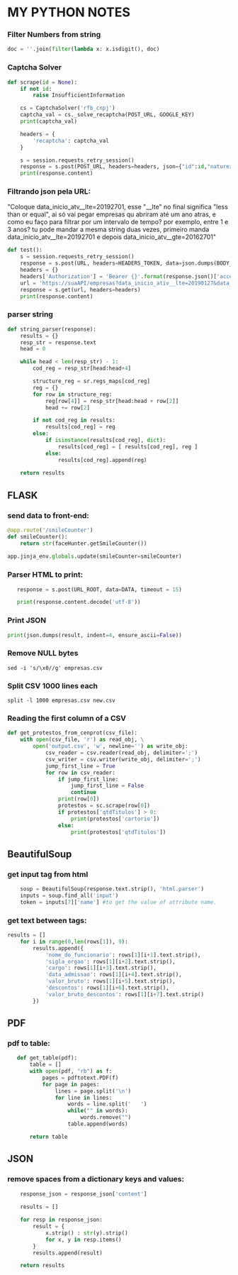 # MY PYTHON NOTES
 
### Filter Numbers from string 
``` python
doc = ''.join(filter(lambda x: x.isdigit(), doc)
```

### Captcha Solver 
```python
def scrape(id = None):
    if not id:
        raise InsufficientInformation

    cs = CaptchaSolver('rfb_cnpj')
    captcha_val = cs._solve_recaptcha(POST_URL, GOOGLE_KEY)
    print(captcha_val)

    headers = {
        'recaptcha': captcha_val
    }

    s = session.requests_retry_session()
    response = s.post(POST_URL, headers=headers, json={"id":id,"naturezas":"0000000"})
    print(response.content)
```

### Filtrando json pela URL:

"Coloque data_inicio_atv__lte=20192701, esse "__lte" no final significa "less than or equal", ai só vai pegar empresas qu abriram até um ano atras, e como eu faço para filtrar por um intervalo de tempo? por exemplo, entre 1 e 3 anos? 
tu pode mandar a mesma string duas vezes, primeiro manda data_inicio_atv__lte=20192701 e depois data_inicio_atv__gte=20162701" 

``` python
def test():
    s = session.requests_retry_session()
    response = s.post(URL, headers=HEADERS_TOKEN, data=json.dumps(BODY_TOKEN), verify=True)
    headers = {}
    headers['Authorization'] = 'Bearer {}'.format(response.json()['access'])
    url = 'https://suaAPI/empresas?data_inicio_ativ__lte=20190127&data_inicio_ativ__gte=20180127'
    response = s.get(url, headers=headers)
    print(response.content)
```

### parser string

```python
def string_parser(response):
    results = {}
    resp_str = response.text
    head = 0

    while head < len(resp_str) - 1:
        cod_reg = resp_str[head:head+4]

        structure_reg = sr.regs_maps[cod_reg]
        reg = {}
        for row in structure_reg:
            reg[row[4]] = resp_str[head:head + row[2]]
            head += row[2]

        if not cod_reg in results:
            results[cod_reg] = reg
        else:
            if isinstance(results[cod_reg], dict):
                results[cod_reg] = [ results[cod_reg], reg ]
            else:
                results[cod_reg].append(reg)
                
    return results
```

## FLASK
### send data to front-end:
```python
@app.route('/smileCounter')
def smileCounter():
    return str(faceHunter.getSmileCounter())
    
app.jinja_env.globals.update(smileCounter=smileCounter) 
```

### Parser HTML to print:
```python
   response = s.post(URL_ROOT, data=DATA, timeout = 15)

   print(response.content.decode('utf-8'))
```

### Print JSON 
```python
print(json.dumps(result, indent=4, ensure_ascii=False))
```

### Remove NULL bytes
```shell
sed -i 's/\x0//g' empresas.csv
```

### Split CSV 1000 lines each
```shell
split -l 1000 empresas.csv new.csv
```

### Reading the first column of a CSV
```python
def get_protestos_from_cenprot(csv_file):
    with open(csv_file, 'r') as read_obj, \
        open('output.csv', 'w', newline='') as write_obj:
            csv_reader = csv.reader(read_obj, delimiter=';')
            csv_writer = csv.writer(write_obj, delimiter=';')
            jump_first_line = True
            for row in csv_reader:
                if jump_first_line:
                    jump_first_line = False
                    continue
                print(row[0])
                protestos = sc.scrape(row[0])
                if protestos['qtdTitulos'] > 0:
                    print(protestos['cartorio'])
                else:
                    print(protestos['qtdTitulos'])
```

## BeautifulSoup
### get input tag from html
```python
    soup = BeautifulSoup(response.text.strip(), 'html.parser')
    inputs = soup.find_all('input')
    token = inputs[7]['name'] #to get the value of attribute name.
```
### get text between tags:
```python
results = []
    for i in range(0,len(rows[1]), 9):
        results.append({
            'nome_do_funcionario': rows[1][i+1].text.strip(),
            'sigla_orgao': rows[1][i+2].text.strip(),
            'cargo': rows[1][i+3].text.strip(),
            'data_admissao': rows[1][i+4].text.strip(),
            'valor_bruto': rows[1][i+5].text.strip(),
            'descontos': rows[1][i+6].text.strip(),
            'valor_bruto_descontos': rows[1][i+7].text.strip()
        })
```

## PDF
### pdf to table:
```python
   def get_table(pdf):
       table = []
       with open(pdf, "rb") as f:
           pages = pdftotext.PDF(f)
           for page in pages:
               lines = page.split('\n')
               for line in lines:
                   words = line.split('   ')
                   while("" in words): 
                       words.remove("")
                   table.append(words)

       return table
```

## JSON
### remove spaces from a dictionary keys and values:
```python
    response_json = response_json['content']
    
    results = []

    for resp in response_json:
        result = {
            x.strip() : str(y).strip()
            for x, y in resp.items()
        }
        results.append(result)

    return results
```
